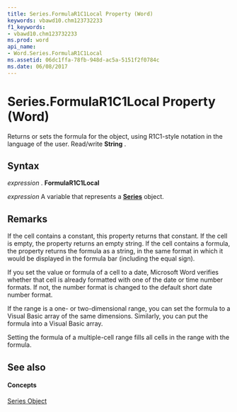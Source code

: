 ```yaml
---
title: Series.FormulaR1C1Local Property (Word)
keywords: vbawd10.chm123732233
f1_keywords:
- vbawd10.chm123732233
ms.prod: word
api_name:
- Word.Series.FormulaR1C1Local
ms.assetid: 06dc1ffa-78fb-948d-ac5a-5151f2f0784c
ms.date: 06/08/2017
---
```



# Series.FormulaR1C1Local Property (Word)

Returns or sets the formula for the object, using R1C1-style notation in the language of the user. Read/write  **String** .


## Syntax

 _expression_ . **FormulaR1C1Local**

 _expression_ A variable that represents a **[Series](Word.Series.md)** object.


## Remarks

If the cell contains a constant, this property returns that constant. If the cell is empty, the property returns an empty string. If the cell contains a formula, the property returns the formula as a string, in the same format in which it would be displayed in the formula bar (including the equal sign).

If you set the value or formula of a cell to a date, Microsoft Word verifies whether that cell is already formatted with one of the date or time number formats. If not, the number format is changed to the default short date number format.

If the range is a one- or two-dimensional range, you can set the formula to a Visual Basic array of the same dimensions. Similarly, you can put the formula into a Visual Basic array.

Setting the formula of a multiple-cell range fills all cells in the range with the formula.


## See also


#### Concepts


[Series Object](Word.Series.md)

